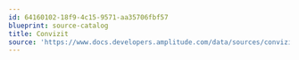 ```yaml
---
id: 64160102-18f9-4c15-9571-aa35706fbf57
blueprint: source-catalog
title: Convizit
source: 'https://www.docs.developers.amplitude.com/data/sources/convizit'
---
```

